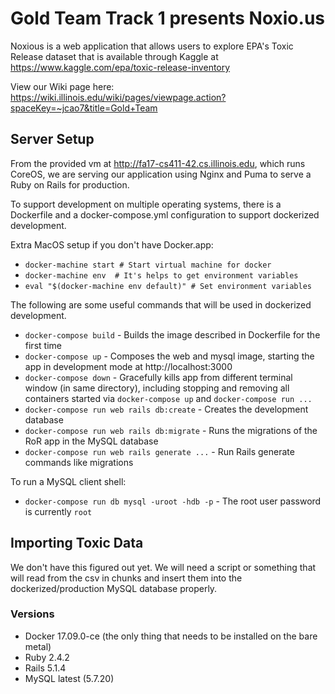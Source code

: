 # Gold Team Track 1 presents Noxio.us

Noxious is a web application that allows users to explore EPA's Toxic Release dataset that is available through Kaggle at https://www.kaggle.com/epa/toxic-release-inventory

View our Wiki page here: https://wiki.illinois.edu/wiki/pages/viewpage.action?spaceKey=~jcao7&title=Gold+Team

## Server Setup

From the provided vm at http://fa17-cs411-42.cs.illinois.edu, which runs CoreOS, we are serving our application using Nginx and Puma to serve a Ruby on Rails for production.

To support development on multiple operating systems, there is a Dockerfile and a docker-compose.yml configuration to support  dockerized development.

Extra MacOS setup if you don't have Docker.app:
* `docker-machine start # Start virtual machine for docker`
* `docker-machine env  # It's helps to get environment variables`
* `eval "$(docker-machine env default)" # Set environment variables`

The following are some useful commands that will be used in dockerized development.
* `docker-compose build`  - Builds the image described in Dockerfile for the first time
* `docker-compose up` - Composes the web and mysql image, starting the app in development mode at http://localhost:3000
* `docker-compose down` - Gracefully kills app from different terminal window (in same directory), including stopping and removing all containers started via `docker-compose up` and `docker-compose run ...`
* `docker-compose run web rails db:create` - Creates the development database
* `docker-compose run web rails db:migrate` - Runs the migrations of the RoR app in the MySQL database
* `docker-compose run web rails generate ...` - Run Rails generate commands like migrations

To run a MySQL client shell:
* `docker-compose run db mysql -uroot -hdb -p` - The root user password is currently `root`

## Importing Toxic Data

We don't have this figured out yet. We will need a script or something that will read from the csv in chunks and insert them into the dockerized/production MySQL database properly.

### Versions

* Docker 17.09.0-ce (the only thing that needs to be installed on the bare metal)
* Ruby 2.4.2
* Rails 5.1.4
* MySQL latest (5.7.20)

